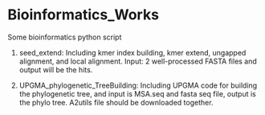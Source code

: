 # Bioinformatics_Works
Some bioinformatics python script


1. seed_extend: Including kmer index building, kmer extend, ungapped alignment, and local alignment. Input: 2 well-processed FASTA files and output will be the hits.
  
2. UPGMA_phylogenetic_TreeBuilding: Including UPGMA code for building the phylogenetic tree, and input is MSA.seq and fasta seq file, output is the phylo tree. A2utils file should be downloaded together.
